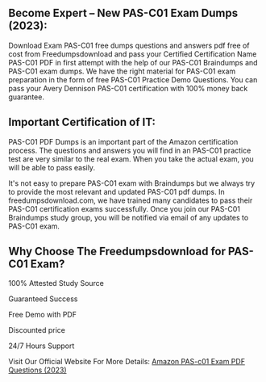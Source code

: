 <h2>Become Expert &ndash; New PAS-C01 Exam Dumps (2023):</h2>
<p>Download Exam PAS-C01 free dumps questions and answers pdf free of cost from Freedumpsdownload and pass your Certified Certification Name PAS-C01 PDF in first attempt with the help of our PAS-C01 Braindumps and PAS-C01 exam dumps. We have the right material for PAS-C01 exam preparation in the form of free PAS-C01 Practice Demo Questions. You can pass your Avery Dennison PAS-C01 certification with 100% money back guarantee.</p>
<h2>Important Certification of IT:</h2>
<p>PAS-C01 PDF Dumps is an important part of the Amazon certification process. The questions and answers you will find in an PAS-C01 practice test are very similar to the real exam. When you take the actual exam, you will be able to pass easily.</p>
<p>It's not easy to prepare PAS-C01 exam with Braindumps but we always try to provide the most relevant and updated PAS-C01 pdf dumps. In freedumpsdownload.com, we have trained many candidates to pass their PAS-C01 certification exams successfully. Once you join our PAS-C01 Braindumps study group, you will be notified via email of any updates to PAS-C01 exam.</p>
<h2>Why Choose The Freedumpsdownload for PAS-C01 Exam?</h2>
<p>100% Attested Study Source</p>
<p>Guaranteed Success</p>
<p>Free Demo with PDF</p>
<p>Discounted price</p>
<p>24/7 Hours Support</p>
<p>Visit Our Official Website For More Details: <a href="http://bit.ly/3XINIxZ">Amazon PAS-c01 Exam PDF Questions (2023)</a></p>
<p>&nbsp;</p>
